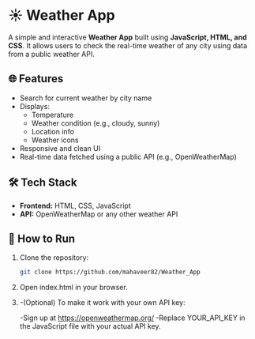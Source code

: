 # ☀️ Weather App

A simple and interactive **Weather App** built using **JavaScript, HTML, and CSS**. It allows users to check the real-time weather of any city using data from a public weather API.

## 🌐 Features

- Search for current weather by city name
- Displays:
  - Temperature
  - Weather condition (e.g., cloudy, sunny)
  - Location info
  - Weather icons
- Responsive and clean UI
- Real-time data fetched using a public API (e.g., OpenWeatherMap)

## 🛠️ Tech Stack

- **Frontend:** HTML, CSS, JavaScript
- **API:** OpenWeatherMap or any other weather API

## 🚀 How to Run

1. Clone the repository:
   ```bash
   git clone https://github.com/mahaveer82/Weather_App
2. Open index.html in your browser.
3. -(Optional) To make it work with your own API key:
   
   -Sign up at https://openweathermap.org/
   -Replace YOUR_API_KEY in the JavaScript file with your actual API key.

